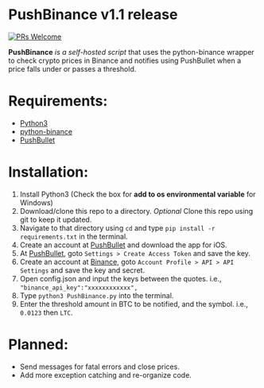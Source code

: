 # PushBinance v1.1 release

[![PRs Welcome](https://img.shields.io/badge/PRs-welcome-brightgreen.svg?style=flat-square)](http://makeapullrequest.com)

**PushBinance** *is a self-hosted script* that uses the python-binance wrapper to check crypto prices in Binance and notifies using PushBullet when a price falls under or passes a threshold.

# Requirements:
* [Python3](https://www.python.org)
* [python-binance](https://github.com/sammchardy/python-binance)
* [PushBullet](https://www.pushbullet.com)

# Installation:
1) Install Python3 (Check the box for **add to os environmental variable** for Windows)
2) Download/clone this repo to a directory. *Optional* Clone this repo using git to keep it updated.
3) Navigate to that directory using `cd` and type `pip install -r requirements.txt` in the terminal.
4) Create an account at [PushBullet](https://www.pushbullet.com) and download the app for iOS.
5) At [PushBullet](https://www.pushbullet.com), goto `Settings > Create Access Token` and save the key.
6) Create an account at [Binance](https://www.binance.com), goto `Account Profile > API > API Settings` and save the key and secret.
7) Open config.json and input the keys between the quotes. i.e., `"binance_api_key":"xxxxxxxxxxxx",`
8) Type `python3 PushBinance.py` into the terminal.
9) Enter the threshold amount in BTC to be notified, and the symbol. i.e., `0.0123` then `LTC`.

# Planned:
* Send messages for fatal errors and close prices.
* Add more exception catching and re-organize code.
